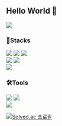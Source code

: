 ## Hello World 👋
<img src="https://capsule-render.vercel.app/api?type=blur&color=FFB6C1&fontColor=f1a9a9&height=200&section=header&text=cchaeyoon&fontSize=40&blur=true"/>

<div>
<h3>💪Stacks</h3>
<img src="https://img.shields.io/badge/html5-%23E34F26.svg?&style=for-the-badge&logo=html5&logoColor=white" />
<img src="https://img.shields.io/badge/css-1572B6?style=for-the-badge&logo=css3&logoColor=white">
<img src="https://img.shields.io/badge/typescript-%233178C6.svg?&style=for-the-badge&logo=typescript&logoColor=white" /><br>
<img src="https://img.shields.io/badge/react-%2361DAFB.svg?&style=for-the-badge&logo=react&logoColor=black" />
<img src="https://img.shields.io/badge/tailwind%20css-%2338B2AC.svg?&style=for-the-badge&logo=tailwind%20css&logoColor=white" /><br>
<img src="https://img.shields.io/badge/c%2B%2B-%2300599C.svg?&style=for-the-badge&logo=c%2B%2B&logoColor=white" />  
</div>

<div>
<h3>🛠️Tools</h3>
<img src="https://img.shields.io/badge/github-181717?style=for-the-badge&logo=github&logoColor=white">
<img src="https://img.shields.io/badge/notion-000000?style=for-the-badge&logo=notion&logoColor=white"><br>
<img src="https://img.shields.io/badge/visual studio code-007ACC?style=for-the-badge&logo=visualstudiocode&logoColor=white">
</div>

[![Solved.ac 프로필](http://mazassumnida.wtf/api/mini/generate_badge?boj=ddanghooni7)](https://solved.ac/ddanghooni7)


<!-- [![Top Langs](https://github-readme-stats.vercel.app/api/top-langs/?username=cchaeyoon&layout=compact)](https://github.com/anuraghazra/github-readme-stats) -->
